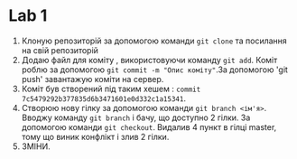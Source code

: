# Lab 1
1. Клоную репозиторій за допомогою команди `git clone` та посилання на свій репозиторій
2. Додаю файл для коміту , використовуючи команду `git add`. Коміт роблю за допомогою `git commit -m "Опис коміту"`.За допомогою 'git push' завантажую коміти на сервер.
3. Коміт був створений під таким хешем : `commit 7c5479292b377835d6b3471601e0d332c1a15341`.
4. Створюю нову гілку за допомогою команди `git branch <ім'я>`. Вводжу команду `git branch` і бачу, що доступно 2 гілки. За допомогою команди `git checkout`. Видалив 4 пункт в гілці master, тому що виник конфлікт і злив 2 гілки.
5. ЗМІНИ.










